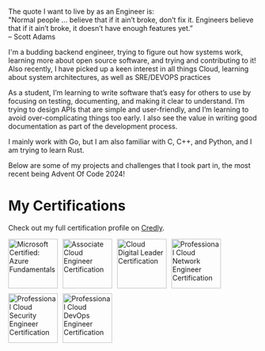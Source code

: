</h1>

<p1 style="text-align: center;">The quote I want to live by as an Engineer is:<br>
"Normal people … believe that if it ain’t broke, don’t fix it. Engineers believe that if it ain’t broke, it doesn’t have enough features yet.”<br>
– Scott Adams
</p1>


<p2>I'm a budding backend engineer, trying to figure out how systems work, learning more about open source software, and trying and contributing to it! Also recently, I have picked up a keen interest in all things Cloud, learning about system architectures, as well as SRE/DEVOPS practices</p1>

<p3>As a student, I’m learning to write software that’s easy for others to use by focusing on testing, documenting, and making it clear to understand. I’m trying to design APIs that are simple and user-friendly, and I’m learning to avoid over-complicating things too early. I also see the value in writing good documentation as part of the development process.</p2>

<p4>I mainly work with Go, but I am also familiar with C, C++, and Python, and I am trying to learn Rust.</p3>

<p5>Below are some of my projects and challenges that I took part in, the most recent being Advent Of Code 2024!</p4>

# My Certifications

Check out my full certification profile on [Credly](https://www.credly.com/users/pratik-tamgole).

<div style='display: flex; gap: 10px; flex-wrap: wrap;'>
  <img src="https://images.credly.com/images/be8fcaeb-c769-4858-b567-ffaaa73ce8cf/image.png" alt="Microsoft Certified: Azure Fundamentals" width="100px">
  <img src="https://images.credly.com/images/08096465-cbfc-4c3e-93e5-93c5aa61f23e/image.png" alt="Associate Cloud Engineer Certification" width="100px">
  <img src="https://images.credly.com/images/44994cda-b5b0-44cb-9a6d-d29b57163073/image.png" alt="Cloud Digital Leader Certification" width="100px">
  <img src="https://images.credly.com/images/08a802bf-f2fa-44fb-8110-92acf6195738/image.png" alt="Professional Cloud Network Engineer Certification" width="100px">
  <img src="https://images.credly.com/images/4ea0ec5c-6258-4c26-9282-6ed233c0c7ac/image.png" alt="Professional Cloud Security Engineer Certification" width="100px">
  <img src="https://images.credly.com/images/33f08b7e-fa6a-41cd-810a-21cc1c336f6d/image.png" alt="Professional Cloud DevOps Engineer Certification" width="100px">
</div>
